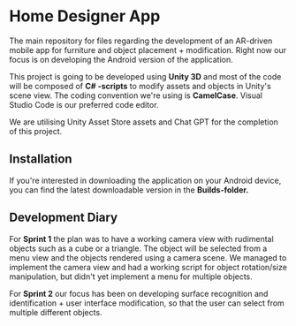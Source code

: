 # Home Designer App
The main repository for files regarding the development of an AR-driven mobile app for furniture and object placement + modification. Right now our focus is on developing the Android version of the application.

This project is going to be developed using **Unity 3D** and most of the code will be composed of **C# -scripts** to modify assets and objects in Unity's scene view. The coding convention we're using is **CamelCase**. Visual Studio Code is our preferred code editor.

We are utilising Unity Asset Store assets and Chat GPT for the completion of this project.

## Installation
If you're interested in downloading the application on your Android device, you can find the latest downloadable version in the **Builds-folder.**

## Development Diary
For **Sprint 1** the plan was to have a working camera view with rudimental objects such as a cube or a triangle. The object will be selected from a menu view and the objects rendered using a camera scene.
We managed to implement the camera view and had a working script for object rotation/size manipulation, but didn't yet implement a menu for multiple objects.

For **Sprint 2** our focus has been on developing surface recognition and identification + user interface modification, so that the user can select from multiple different objects.

